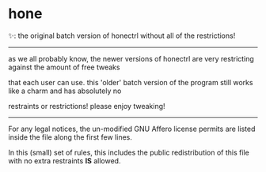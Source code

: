 # hone
✨: the original batch version of honectrl without all of the restrictions!

---

as we all probably know, the newer versions of honectrl are very restricting against the amount of free tweaks

that each user can use. this 'older' batch version of the program still works like a charm and has absolutely no

restraints or restrictions! please enjoy tweaking!

---


For any legal notices, the un-modified GNU Affero license permits are listed inside the file along the first few lines.

In this (small) set of rules, this includes the public redistribution of this file with no extra restraints __IS__ allowed.
